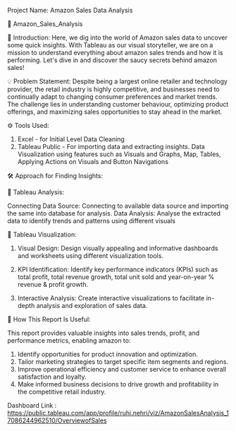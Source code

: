 Project Name: Amazon Sales Data Analysis

🛒 Amazon_Sales_Analysis

📄 Introduction:
Here, we dig into the world of Amazon sales data to uncover some quick insights. With Tableau as our visual storyteller, we are on a mission to understand everything about amazon sales trends and how it is performing. Let's dive in and discover the saucy secrets behind amazon sales!

💡 Problem Statement:
Despite being a largest online retailer and technology provider, the retail industry is highly competitive, and businesses need to continually adapt to changing consumer preferences and market trends. The challenge lies in understanding customer behaviour, optimizing product offerings, and maximizing sales opportunities to stay ahead in the market.

⚙ Tools Used:
1. Excel - for Initial Level Data Cleaning
2. Tableau Public - For importing data and extracting insights. Data Visualization using features such as Visuals and Graphs, Map, Tables, Applying Actions on Visuals and Button Navigations

🛠️ Approach for Finding Insights:

🔷 Tableau Analysis:

Connecting Data Source: Connecting to available data source and importing the same into database for analysis.
Data Analysis: Analyse the extracted data to identify trends and patterns using different visuals

🔷 Tableau Visualization:

1. Visual Design: Design visually appealing and informative dashboards and worksheets using different visualization tools.

3. KPI Identification: Identify key performance indicators (KPIs) such as total profit, total revenue growth, total unit sold and year-on-year % revenue & profit growth.

4. Interactive Analysis: Create interactive visualizations to facilitate in-depth analysis and exploration of sales data.



🚀 How This Report Is Useful:

This report provides valuable insights into sales trends, profit, and performance metrics, enabling amazon to:

1. Identify opportunities for product innovation and optimization.
2. Tailor marketing strategies to target specific item segments and regions.
3. Improve operational efficiency and customer service to enhance overall satisfaction and loyalty.
4. Make informed business decisions to drive growth and profitability in the competitive retail industry.

Dashboard Link : 
https://public.tableau.com/app/profile/ruhi.nehri/viz/AmazonSalesAnalysis_17086244962510/OverviewofSales
